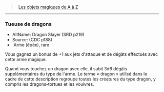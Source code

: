 ﻿> [Les objets magiques de A à Z](hd_magicitems_az_les_objets_magiques_de_a_a_z.md)

---

### Tueuse de dragons

- AltName: Dragon Slayer (SRD p219)
- Source: (CDC p188)
-  Arme (épée), rare

Vous gagnez un bonus de +1 aux jets d'attaque et de dégâts effectués avec cette arme magique.

Quand vous touchez un dragon avec elle, il subit 3d6 dégâts supplémentaires du type de l'arme. Le terme « dragon » utilisé dans le cadre de cette description regroupe toutes les créatures du type dragon, y compris les dragons-tortues et les vouivres.

